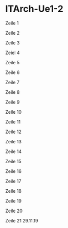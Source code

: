 # ITArch-Ue1-2
Zeile 1

Zeile 2 

Zeile 3

Zeiel 4

Zeile 5

Zeile 6

Zeile 7

Zeile 8

Zeile 9

Zeile 10

Zeile 11

Zeile 12

Zeile 13

Zeile 14

Zeile 15

Zeile 16

Zeile 17

Zeile 18

Zeile 19

Zeile 20

Zeile 21 29.11.19